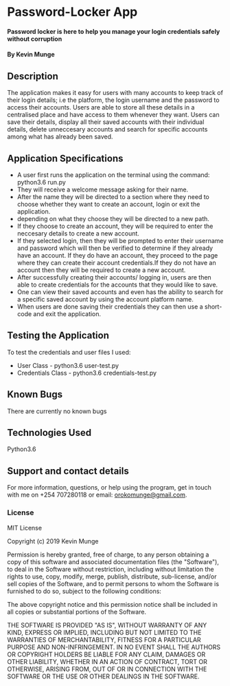 # Password-Locker App

#### Password locker is here to help you manage your login credentials safely without corruption

#### By **Kevin Munge**

## Description
The application makes it easy for users with many accounts to keep track of their login details; i.e the platform, the login username and the password to access their accounts. Users are able to store all these details in a centralised place and have access to them whenever they want. Users can save their details, display all their saved accounts with their individual details, delete unneccesary accounts and search for specific accounts among what has already been saved.

## Application Specifications
* A user first runs the application on the terminal using the command: python3.6 run.py
* They will receive a welcome message asking for their name.
* After the name they will be directed to a section where they need to choose whether they want to create an account, login or exit the application.
* depending on what they choose they will be directed to a new path.
* If they choose to create an account, they will be required to enter the neccesary details to create a new account.
* If they selected login, then they will be prompted to enter their username and password which will then be verified to determine if they already have an account. If they do have an account, they proceed to the page where they can create their account credentials.If they do not have an account then they will be required to create a new account.
* After successfully creating their accounts/ logging in, users are then able to create credentials for the accounts that they would like to save.
* One can view their saved accounts and even has the ability to search for a specific saved account by using the account platform name.
* When users are done saving their credentials they can then use a short-code and exit the application.


## Testing the Application
To test the credentials and user files I used: 
* User Class - python3.6 user-test.py
* Credentials Class - python3.6 credentials-test.py

## Known Bugs
There are currently no known bugs

## Technologies Used
Python3.6

## Support and contact details
For more information, questions, or help using the program, get in touch with me on +254 707280118 or email: orokomunge@gmail.com.

### License
  
MIT License

Copyright (c) 2019 Kevin Munge

Permission is hereby granted, free of charge, to any person obtaining a copy
of this software and associated documentation files (the "Software"), to deal
in the Software without restriction, including without limitation the rights
to use, copy, modify, merge, publish, distribute, sub-license, and/or sell
copies of the Software, and to permit persons to whom the Software is
furnished to do so, subject to the following conditions:

The above copyright notice and this permission notice shall be included in all
copies or substantial portions of the Software.

THE SOFTWARE IS PROVIDED "AS IS", WITHOUT WARRANTY OF ANY KIND, EXPRESS OR
IMPLIED, INCLUDING BUT NOT LIMITED TO THE WARRANTIES OF MERCHANTABILITY,
FITNESS FOR A PARTICULAR PURPOSE AND NON-INFRINGEMENT. IN NO EVENT SHALL THE
AUTHORS OR COPYRIGHT HOLDERS BE LIABLE FOR ANY CLAIM, DAMAGES OR OTHER
LIABILITY, WHETHER IN AN ACTION OF CONTRACT, TORT OR OTHERWISE, ARISING FROM,
OUT OF OR IN CONNECTION WITH THE SOFTWARE OR THE USE OR OTHER DEALINGS IN THE
SOFTWARE.